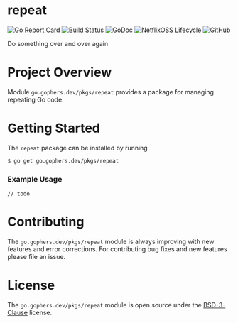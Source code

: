 repeat
======

[![Go Report Card](https://goreportcard.com/badge/go.gophers.dev/pkgs/repeat)](https://goreportcard.com/report/go.gophers.dev/pkgs/repeat)
[![Build Status](https://travis-ci.com/shoenig/repeat.svg?branch=master)](https://travis-ci.com/shoenig/repeat)
[![GoDoc](https://godoc.org/go.gophers.dev/pkgs/repeat?status.svg)](https://godoc.org/go.gophers.dev/pkgs/repeat)
[![NetflixOSS Lifecycle](https://img.shields.io/osslifecycle/shoenig/repeat.svg)](OSSMETADATA)
[![GitHub](https://img.shields.io/github/license/shoenig/repeat.svg)](LICENSE)

Do something over and over again

# Project Overview

Module `go.gophers.dev/pkgs/repeat` provides a package for managing repeating
Go code.

# Getting Started

The `repeat` package can be installed by running
```bash
$ go get go.gophers.dev/pkgs/repeat
```

### Example Usage
```golang
// todo
```

# Contributing

The `go.gophers.dev/pkgs/repeat` module is always improving with new features
and error corrections. For contributing bug fixes and new features please file an issue.

# License

The `go.gophers.dev/pkgs/repeat` module is open source under the [BSD-3-Clause](LICENSE) license.


